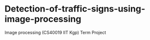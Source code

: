 # Detection-of-traffic-signs-using-image-processing
Image processing (CS40019 IIT Kgp) Term Project
